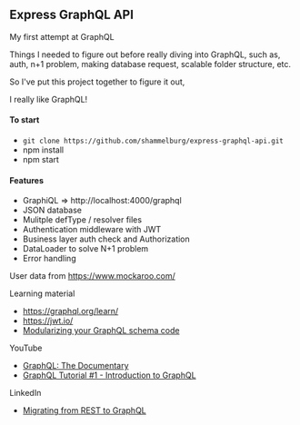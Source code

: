 ## Express GraphQL API

My first attempt at GraphQL

Things I needed to figure out before really diving into GraphQL, such as, auth, n+1 problem, making database request, scalable folder structure, etc.

So I've put this project together to figure it out,

I really like GraphQL!

#### To start
- `git clone https://github.com/shammelburg/express-graphql-api.git`
- npm install
- npm start


#### Features
- GraphiQL => http://localhost:4000/graphql
- JSON database
- Mulitple defType / resolver files
- Authentication middleware with JWT
- Business layer auth check and Authorization
- DataLoader to solve N+1 problem
- Error handling

User data from https://www.mockaroo.com/

Learning material

- https://graphql.org/learn/
- https://jwt.io/
- [Modularizing your GraphQL schema code](https://www.apollographql.com/blog/modularizing-your-graphql-schema-code-d7f71d5ed5f2/)

YouTube

- [GraphQL: The Documentary](https://www.youtube.com/watch?v=783ccP__No8)
- [GraphQL Tutorial #1 - Introduction to GraphQL](https://www.youtube.com/watch?v=Y0lDGjwRYKw)

LinkedIn

- [Migrating from REST to GraphQL](https://www.linkedin.com/learning/migrating-from-rest-to-graphql/replace-rest-with-graphql)
